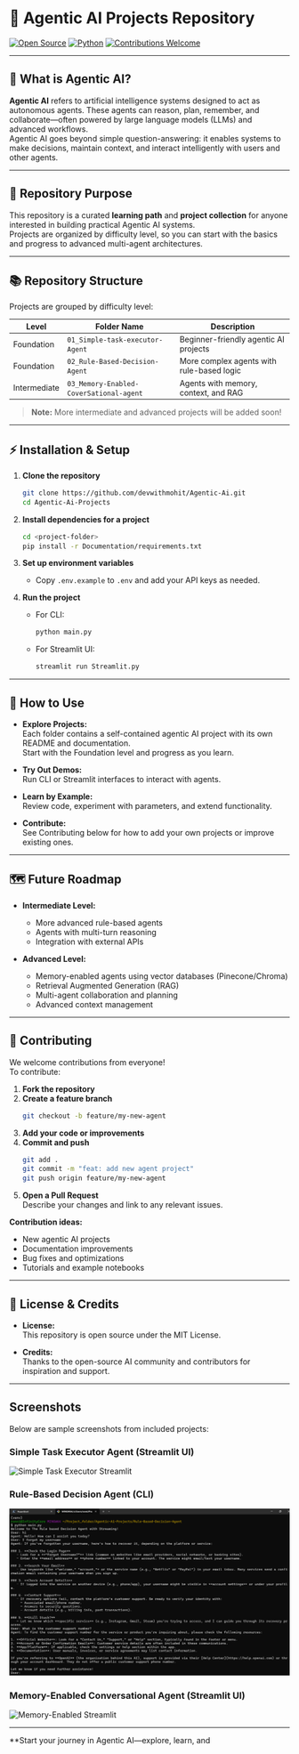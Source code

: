 # 🚀 Agentic AI Projects Repository

[![Open Source](https://img.shields.io/badge/Open%20Source-Yes-brightgreen)](LICENSE)
[![Python](https://img.shields.io/badge/Python-3.8%2B-blue)](https://www.python.org/)
[![Contributions Welcome](https://img.shields.io/badge/Contributions-Welcome-orange)](#contributing)

---

## 🧠 What is Agentic AI?

**Agentic AI** refers to artificial intelligence systems designed to act as autonomous agents. These agents can reason, plan, remember, and collaborate—often powered by large language models (LLMs) and advanced workflows.  
Agentic AI goes beyond simple question-answering: it enables systems to make decisions, maintain context, and interact intelligently with users and other agents.

---

## 🎯 Repository Purpose

This repository is a curated **learning path** and **project collection** for anyone interested in building practical Agentic AI systems.  
Projects are organized by difficulty level, so you can start with the basics and progress to advanced multi-agent architectures.

---

## 📚 Repository Structure

Projects are grouped by difficulty level:

| Level         | Folder Name                              | Description                                  |
|---------------|-----------------------------------------|----------------------------------------------|
| Foundation    | `01_Simple-task-executor-Agent`         | Beginner-friendly agentic AI projects        |
|  Foundation | `02_Rule-Based-Decision-Agent`          | More complex agents with rule-based logic    |
| Intermediate      | `03_Memory-Enabled-CoverSational-agent` | Agents with memory, context, and RAG         |

> **Note:** More intermediate and advanced projects will be added soon!


---

## ⚡ Installation & Setup

1. **Clone the repository**
    ```bash
    git clone https://github.com/devwithmohit/Agentic-Ai.git
    cd Agentic-Ai-Projects
    ```

2. **Install dependencies for a project**
    ```bash
    cd <project-folder>
    pip install -r Documentation/requirements.txt
    ```

3. **Set up environment variables**
    - Copy `.env.example` to `.env` and add your API keys as needed.

4. **Run the project**
    - For CLI:
        ```bash
        python main.py
        ```
    - For Streamlit UI:
        ```bash
        streamlit run Streamlit.py
        ```

---

## 🚀 How to Use

- **Explore Projects:**  
  Each folder contains a self-contained agentic AI project with its own README and documentation.  
  Start with the Foundation level and progress as you learn.

- **Try Out Demos:**  
  Run CLI or Streamlit interfaces to interact with agents.

- **Learn by Example:**  
  Review code, experiment with parameters, and extend functionality.

- **Contribute:**  
  See Contributing below for how to add your own projects or improve existing ones.

---

## 🗺️ Future Roadmap

- **Intermediate Level:**  
  - More advanced rule-based agents  
  - Agents with multi-turn reasoning  
  - Integration with external APIs

- **Advanced Level:**  
  - Memory-enabled agents using vector databases (Pinecone/Chroma)  
  - Retrieval Augmented Generation (RAG)  
  - Multi-agent collaboration and planning  
  - Advanced context management

---

## 🤝 Contributing

We welcome contributions from everyone!  
To contribute:

1. **Fork the repository**
2. **Create a feature branch**
    ```bash
    git checkout -b feature/my-new-agent
    ```
3. **Add your code or improvements**
4. **Commit and push**
    ```bash
    git add .
    git commit -m "feat: add new agent project"
    git push origin feature/my-new-agent
    ```
5. **Open a Pull Request**  
   Describe your changes and link to any relevant issues.

**Contribution ideas:**
- New agentic AI projects
- Documentation improvements
- Bug fixes and optimizations
- Tutorials and example notebooks

---

## 📄 License & Credits

- **License:**  
  This repository is open source under the MIT License.

- **Credits:**  
  Thanks to the open-source AI community and contributors for inspiration and support.

---

##  Screenshots

Below are sample screenshots from included projects:

### Simple Task Executor Agent (Streamlit UI)
![Simple Task Executor Streamlit](01_Simple-task-executor-Agent/screenshots/streamlit_interface.png)

### Rule-Based Decision Agent (CLI)
![Rule-Based CLI](02_Rule-Based-Decision-Agent/screenshots/cli_interface.png)

### Memory-Enabled Conversational Agent (Streamlit UI)
![Memory-Enabled Streamlit](03_Memory-Enabled-CoverSational-agent/screenshots/streamlit_interface.png)

---

**Start your journey in Agentic AI—explore, learn, and